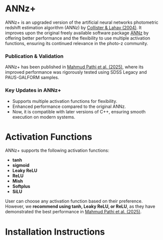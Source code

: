 # ANNz+
ANNz+ is an upgraded version of the artificial neural networks photometric redshift estimation algorithm (ANNz) by [Collister & Lahav (2004)](https://iopscience.iop.org/article/10.1086/383254). It improves upon the original freely available software package [ANNz](https://www.homepages.ucl.ac.uk/~ucapola/annz.html) by offering better performance and the flexibility to use multiple activation functions, ensuring its continued relevance in the photo-z community. 

### Publication & Validation  
ANNz+ has been published in [Mahmud Pathi et al. (2025)](https://iopscience.iop.org/article/10.1088/1475-7516/2025/01/097/meta), where its improved performance was rigorously tested using SDSS Legacy and PAUS-GALFORM samples.  

### Key Updates in ANNz+  
- Supports multiple activation functions for flexibility.  
- Enhanced performance compared to the original ANNz.  
- Now, it is compatible with later versions of C++, ensuring smooth execution on modern systems.  

# Activation Functions  
ANNz+ supports the following activation functions:  
- **tanh**  
- **sigmoid**  
- **Leaky ReLU**  
- **ReLU**  
- **Mish**  
- **Softplus**  
- **SiLU**  

User can choose any activation function based on their preference. However, we **recommend using tanh, Leaky ReLU, or ReLU**, as they have demonstrated the best performance in [Mahmud Pathi et al. (2025)](https://iopscience.iop.org/article/10.1088/1475-7516/2025/01/097/meta).  

# Installation Instructions  
